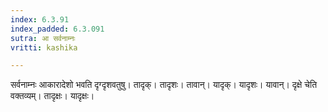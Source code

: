 ```yaml
---
index: 6.3.91
index_padded: 6.3.091
sutra: आ सर्वनाम्नः
vritti: kashika

---
```

सर्वनाम्नः आकारादेशो भवति दृग्दृशवतुषु। तादृक्। तादृशः। तावान्। यादृक्। यादृशः। यावान्। दृक्षे चेति वक्तव्यम्। तादृक्षः। यादृक्षः।